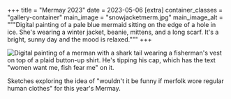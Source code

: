+++
title = "Mermay 2023"
date = 2023-05-06
[extra]
container_classes = "gallery-container"
main_image = "snowjacketmerm.jpg"
main_image_alt = """Digital painting of a pale blue mermaid
sitting on the edge of a hole in ice.
She's wearing a winter jacket, beanie, mittens, and a long scarf.
It's a bright, sunny day and the mood is relaxed."""
+++

![Digital painting of a merman with a shark tail
wearing a fisherman's vest on top of a plaid button-up shirt.
He's tipping his cap, which has the text 
"women want me, fish fear me" on it.](fishermerm.jpg)

Sketches exploring the idea of
"wouldn't it be funny if merfolk wore regular human clothes"
for this year's Mermay.

<!-- more -->
